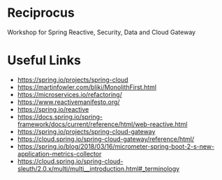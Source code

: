 # Reciprocus

Workshop for Spring Reactive, Security, Data and Cloud Gateway

# Useful Links
<!--
* Reactive Basics
* Spring Webflux
* Spring Data Reactive

* Spring Security Reactive
* Spring Cloud Gateway

* Spring Reactive Web Application
* Spring Data Reactive with R2DBC (SQL instead of NoSQL)

* https://spring.io/projects/spring-cloud-sleuth
-->
* https://spring.io/projects/spring-cloud
* https://martinfowler.com/bliki/MonolithFirst.html
* https://microservices.io/refactoring/
* https://www.reactivemanifesto.org/
* https://spring.io/reactive
* https://docs.spring.io/spring-framework/docs/current/reference/html/web-reactive.html
* https://spring.io/projects/spring-cloud-gateway
* https://cloud.spring.io/spring-cloud-gateway/reference/html/
* https://spring.io/blog/2018/03/16/micrometer-spring-boot-2-s-new-application-metrics-collector
* https://cloud.spring.io/spring-cloud-sleuth/2.0.x/multi/multi__introduction.html#_terminology
